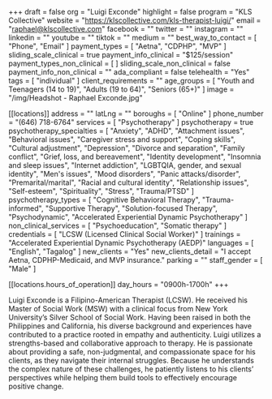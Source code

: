 +++
draft = false
org = "Luigi Exconde"
highlight = false
program = "KLS Collective"
website = "https://klscollective.com/kls-therapist-luigi/"
email = "raphael@klscollective.com"
facebook = ""
twitter = ""
instagram = ""
linkedin = ""
youtube = ""
tiktok = ""
medium = ""
best_way_to_contact = [ "Phone", "Email" ]
payment_types = [ "Aetna", "CDPHP", "MVP" ]
sliding_scale_clinical = true
payment_info_clinical = "$125/session"
payment_types_non_clinical = [ ]
sliding_scale_non_clinical = false
payment_info_non_clinical = ""
ada_compliant = false
telehealth = "Yes"
tags = [ "individual" ]
client_requirements = ""
age_groups = [
  "Youth and Teenagers (14 to 19)",
  "Adults (19 to 64)",
  "Seniors (65+)"
]
image = "/img/Headshot - Raphael Exconde.jpg"

[[locations]]
address = ""
latLng = ""
boroughs = [ "Online" ]
phone_number = "(646) 718-6764"
services = [ "Psychotherapy" ]
psychotherapy = true
psychotherapy_specialties = [
  "Anxiety",
  "ADHD",
  "Attachment issues",
  "Behavioral issues",
  "Caregiver stress and support",
  "Coping skills",
  "Cultural adjustment",
  "Depression",
  "Divorce and separation",
  "Family conflict",
  "Grief, loss, and bereavement",
  "Identity development",
  "Insomnia and sleep issues",
  "Internet addiction",
  "LGBTQIA, gender, and sexual identity",
  "Men's issues",
  "Mood disorders",
  "Panic attacks/disorder",
  "Premarital/marital",
  "Racial and cultural identity",
  "Relationship issues",
  "Self-esteem",
  "Spirituality",
  "Stress",
  "Trauma/PTSD"
]
psychotherapy_types = [
  "Cognitive Behavioral Therapy",
  "Trauma-informed",
  "Supportive Therapy",
  "Solution-focused Therapy",
  "Psychodynamic",
  "Accelerated Experiential Dynamic Psychotherapy"
]
non_clinical_services = [ "Psychoeducation", "Somatic therapy" ]
credentials = [ "LCSW (Licensed Clinical Social Worker)" ]
trainings = "Accelerated Experiential Dynamic Psychotherapy (AEDP)"
languages = [ "English", "Tagalog" ]
new_clients = "Yes"
new_clients_detail = "I accept Aetna, CDPHP-Medicaid, and MVP insurance."
parking = ""
staff_gender = [ "Male" ]

  [[locations.hours_of_operation]]
  day_hours = "0900h-1700h"
+++

Luigi Exconde is a Filipino-American Therapist (LCSW). He received his Master of Social Work (MSW) with a clinical focus from New York University’s Silver School of Social Work. Having been raised in both the Philippines and California, his diverse background and experiences have contributed to a practice rooted in empathy and authenticity. Luigi utilizes a strengths-based and collaborative approach to therapy. He is passionate about providing a safe, non-judgmental, and compassionate space for his clients, as they navigate their internal struggles. Because he understands the complex nature of these challenges, he patiently listens to his clients’ perspectives while helping them build tools to effectively encourage positive change.
